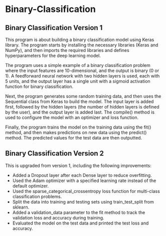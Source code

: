 # Binary-Classification
## Binary Classification Version 1
This program is about building a binary classification model using Keras library. The program starts by installing the necessary libraries (Keras and NumPy), and then imports the required libraries and defines hyperparameters for the deep learning model.

The program uses a simple example of a binary classification problem where the input features are 10-dimensional, and the output is binary (0 or 1). A feedforward neural network with two hidden layers is used, each with 5 units, and the output layer has a single unit with a sigmoid activation function for binary classification.

Next, the program generates some random training data, and then uses the Sequential class from Keras to build the model. The input layer is added first, followed by the hidden layers (the number of hidden layers is defined by the user), and the output layer is added last. The compile() method is used to configure the model with an optimizer and loss function.

Finally, the program trains the model on the training data using the fit() method, and then makes predictions on new data using the predict() method. The predicted values for the test data are then outputted.

## Binary Classification Version 2
This is upgraded from version 1, including the following improvements:

- Added a Dropout layer after each Dense layer to reduce overfitting. 
- Used the Adam optimizer with a specified learning rate instead of the default optimizer. 
- Used the sparse_categorical_crossentropy loss function for multi-class classification problems. 
- Split the data into training and testing sets using train_test_split from sklearn. 
- Added a validation_data parameter to the fit method to track the validation loss and accuracy during training. 
- Evaluated the model on the test data and printed the test loss and accuracy.
